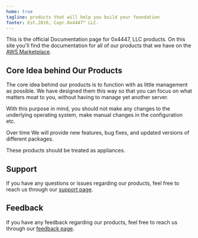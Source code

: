 ```yaml
---
home: true
tagline: products that will help you build your foundation
footer: Est.2016, Copr.0x4447™ LLC.
---
```


<products-list />

This is the official Documentation page for 0x4447, LLC products. On this site you'll find the documentation for all of our products that we have on the [AWS Marketplace](https://aws.amazon.com/marketplace/seller-profile?id=80edcebf-11fb-4c36-a3f4-49eb40b518a3).

## Core Idea behind Our Products

The core idea behind our products is to function with as little management as possible. We have designed them this way so that you can focus on what matters moat to you, without having to manage yet another server.

With this purpose in mind, you should not make any changes to the underlying operating system, make manual changes in the configuration etc.

Over time We will provide new features, bug fixes, and updated versions of different packages.

These products should be treated as appliances.

## Support

If you have any questions or issues regarding our products, feel free to reach us through our [support page](https://support.0x4447.com/).

## Feedback

If you have any feedback regarding our products, feel free to reach us through our [feedback page](https://feedback.0x4447.com/).
